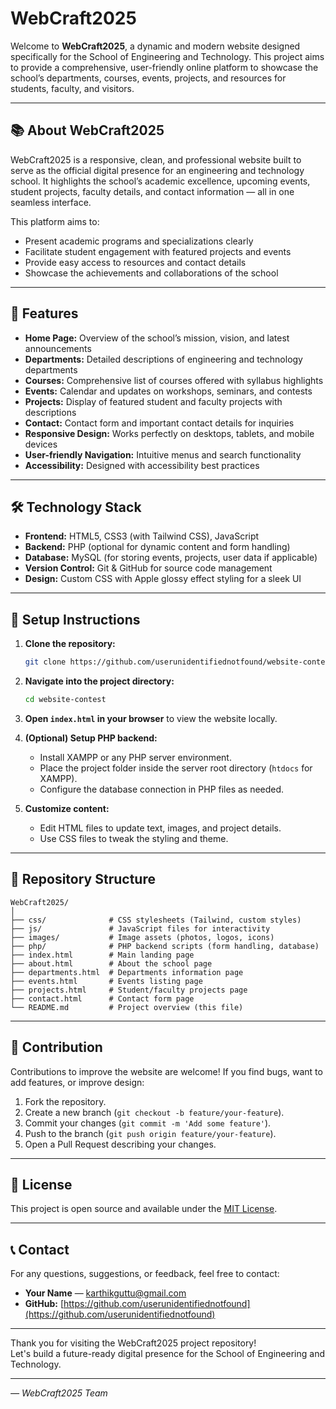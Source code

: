 
# WebCraft2025

Welcome to **WebCraft2025**, a dynamic and modern website designed specifically for the School of Engineering and Technology. This project aims to provide a comprehensive, user-friendly online platform to showcase the school’s departments, courses, events, projects, and resources for students, faculty, and visitors.

---

## 📚 About WebCraft2025

WebCraft2025 is a responsive, clean, and professional website built to serve as the official digital presence for an engineering and technology school. It highlights the school’s academic excellence, upcoming events, student projects, faculty details, and contact information — all in one seamless interface.

This platform aims to:

- Present academic programs and specializations clearly
- Facilitate student engagement with featured projects and events
- Provide easy access to resources and contact details
- Showcase the achievements and collaborations of the school

---

## 🚀 Features

- **Home Page:** Overview of the school’s mission, vision, and latest announcements
- **Departments:** Detailed descriptions of engineering and technology departments
- **Courses:** Comprehensive list of courses offered with syllabus highlights
- **Events:** Calendar and updates on workshops, seminars, and contests
- **Projects:** Display of featured student and faculty projects with descriptions
- **Contact:** Contact form and important contact details for inquiries
- **Responsive Design:** Works perfectly on desktops, tablets, and mobile devices
- **User-friendly Navigation:** Intuitive menus and search functionality
- **Accessibility:** Designed with accessibility best practices

---

## 🛠️ Technology Stack

- **Frontend:** HTML5, CSS3 (with Tailwind CSS), JavaScript
- **Backend:** PHP (optional for dynamic content and form handling)
- **Database:** MySQL (for storing events, projects, user data if applicable)
- **Version Control:** Git & GitHub for source code management
- **Design:** Custom CSS with Apple glossy effect styling for a sleek UI

---

## 🔧 Setup Instructions

1. **Clone the repository:**

   ```bash
   git clone https://github.com/userunidentifiednotfound/website-contest.git
   ```

2. **Navigate into the project directory:**

   ```bash
   cd website-contest
   ```

3. **Open `index.html` in your browser** to view the website locally.

4. **(Optional) Setup PHP backend:**

   - Install XAMPP or any PHP server environment.
   - Place the project folder inside the server root directory (`htdocs` for XAMPP).
   - Configure the database connection in PHP files as needed.

5. **Customize content:**

   - Edit HTML files to update text, images, and project details.
   - Use CSS files to tweak the styling and theme.

---

## 📁 Repository Structure

```
WebCraft2025/
│
├── css/              # CSS stylesheets (Tailwind, custom styles)
├── js/               # JavaScript files for interactivity
├── images/           # Image assets (photos, logos, icons)
├── php/              # PHP backend scripts (form handling, database)
├── index.html        # Main landing page
├── about.html        # About the school page
├── departments.html  # Departments information page
├── events.html       # Events listing page
├── projects.html     # Student/faculty projects page
├── contact.html      # Contact form page
└── README.md         # Project overview (this file)
```

---

## 🤝 Contribution

Contributions to improve the website are welcome! If you find bugs, want to add features, or improve design:

1. Fork the repository.
2. Create a new branch (`git checkout -b feature/your-feature`).
3. Commit your changes (`git commit -m 'Add some feature'`).
4. Push to the branch (`git push origin feature/your-feature`).
5. Open a Pull Request describing your changes.

---

## 📄 License

This project is open source and available under the [MIT License](LICENSE).

---

## 📞 Contact

For any questions, suggestions, or feedback, feel free to contact:

- **Your Name** — karthikguttu@gmail.com 
- **GitHub:** [https://github.com/userunidentifiednotfound](https://github.com/userunidentifiednotfound)

---

Thank you for visiting the WebCraft2025 project repository!  
Let's build a future-ready digital presence for the School of Engineering and Technology.

---

*— WebCraft2025 Team*
